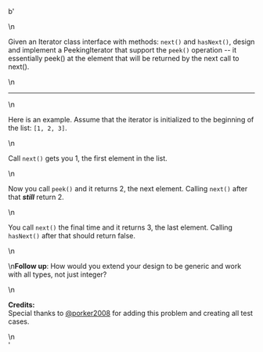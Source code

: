 b'<div class="question-description">\n<p><p>Given an Iterator class interface with methods: <code>next()</code> and <code>hasNext()</code>, design and implement a PeekingIterator that support the <code>peek()</code> operation -- it essentially peek() at the element that will be returned by the next call to next().</p>\n<hr>\n<p>Here is an example. Assume that the iterator is initialized to the beginning of the list: <code>[1, 2, 3]</code>.</p>\n<p>Call <code>next()</code> gets you 1, the first element in the list.</p>\n<p>Now you call <code>peek()</code> and it returns 2, the next element. Calling <code>next()</code> after that <i><b>still</b></i> return 2.</p>\n<p>You call <code>next()</code> the final time and it returns 3, the last element. Calling <code>hasNext()</code> after that should return false.</p>\n<p>\n<b>Follow up</b>: How would you extend your design to be generic and work with all types, not just integer?</p>\n<p><b>Credits:</b><br/>Special thanks to <a href="https://leetcode.com/discuss/user/porker2008">@porker2008</a> for adding this problem and creating all test cases.</p></hr></p>\n</div>'
